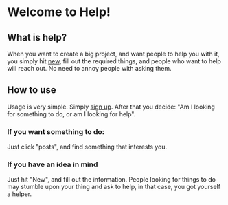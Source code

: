 # Welcome to Help!

## What is help?
When you want to create a big project, and want people to help you with it, you simply hit [new](https://help.sojs.repl.co/new), fill out the required things, and people who want to help will reach out. No need to annoy people with asking them.

## How to use
Usage is very simple. Simply [sign up](https://help.sojs.repl.co/signup).
After that you decide: "Am I looking for something to do, or am I looking for help".
### If you want something to do:
Just click "posts", and find something that interests you. 
### If you have an idea in mind
Just hit "New", and fill out the information. People looking for things to do may stumble upon your thing and ask to help, in that case, you got yourself a helper.